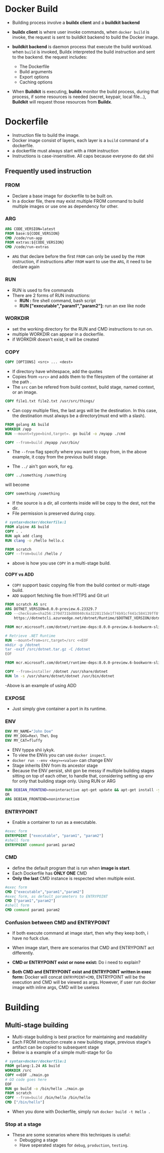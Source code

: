 # Docker Build
- Building process involve a **buildx client** and a **buildkit backend**
- **buildx client** is where user invoke commands, when ``docker build`` is invoke, the request is sent to buildkit backend to build the Docker image.
- **buildkit backend** is daemon process that execute the  build workload. when ``build`` is invoked, Buildx interpreted the build instruction and sent to the backend. the request includes:
    - The Dockerfile
    - Build arguments
    - Export options
    - Caching options

- When **Buildkit** is executing, **buildx** monitor the build process, during that process, if some resources is needed (secret, keypair, local file...), **Buildkit** will request those resources from **Buildx**.

# Dockerfile 
- Instruction file to build the image.
- Docker image consist of layers, each layer is a ``build`` command of a dockerfile.
- a dockerfile must always start with a ``FROM`` instruction    
- Instructions is case-insensitive. All caps because everyone do dat shii
## Frequently used instruction
### FROM
- Declare a base image for dockerfile to be built on.
- In a docker file, there may exist multiple FROM command to build multiple images or use one as dependency for other.

### ARG
```dockerfile
ARG CODE_VERSION=latest
FROM base:${CODE_VERSION}
CMD /code/run-app
FROM extras:${CODE_VERSION}
CMD /code/run-extras
```
- ``ARG`` that declare before the first ``FROM`` can only be used by the ``FROM`` instruction, if instructions after ``FROM`` want to use the ``ARG``, it need to be declare again 

### RUN 
- RUN is used to fire commands
- There are 2 forms of RUN instructions:
    - **RUN <command> :** fire shell command, bash script
    - **RUN ["executable","param1","param2"]:** run an exe like node

### WORKDIR
- set the working directory for the RUN and CMD instructions to run on.
- multiple WORKDIR can appear in a dockerfile.
- if WORKDIR doesn't exist, it will be created

### COPY
```Dockerfile
COPY [OPTIONS] <src> ... <dest>
```
- If directory have whitespace, add the quotes
- Copies from ``<src>`` and adds them to the filesystem of the container at the path <dest>.
- The ``src`` can be refered from build context, build stage, named context, or an image.

```Dockerfile
COPY file1.txt file2.txt /usr/src/things/
```
- Can copy multiple files, the last args will be the destination. In this case, the destination must always be a directory(must end with a slash).

```Dockerfile
FROM golang AS build
WORKDIR /app
RUN --mount=type=bind,target=. go build -o /myapp ./cmd

COPY --from=build /myapp /usr/bin/
```

- The ``--from`` flag specify where you want to copy from, in the above example, it copy from the previous build stage.

- The ``../`` ain't gon work, for eg.
```Dockerfile
COPY ../something /something
```
will become
```Dockerfile
COPY something /something
```
- If the source is a dir, all contents inside will be copy to the dest, not the dir.
- File permission is preserved during copy.

```Dockerfile
# syntax=docker/dockerfile:1
FROM alpine AS build
COPY . .
RUN apk add clang
RUN clang -o /hello hello.c

FROM scratch
COPY --from=build /hello /
```

- above is how you use ``COPY`` in a multi-stage build.

#### COPY vs ADD
- ``COPY`` support basic copying file from the build context or multi-stage build.
- ``ADD`` support fetching file from HTTPS and Git url

```Dockerfile
FROM scratch AS src
ARG DOTNET_VERSION=8.0.0-preview.6.23329.7
ADD --checksum=sha256:270d731bd08040c6a3228115de1f74b91cf441c584139ff8f8f6503447cebdbb \
    https://dotnetcli.azureedge.net/dotnet/Runtime/$DOTNET_VERSION/dotnet-runtime-$DOTNET_VERSION-linux-arm64.tar.gz /dotnet.tar.gz

FROM mcr.microsoft.com/dotnet/runtime-deps:8.0.0-preview.6-bookworm-slim-arm64v8 AS installer

# Retrieve .NET Runtime
RUN --mount=from=src,target=/src <<EOF
mkdir -p /dotnet
tar -oxzf /src/dotnet.tar.gz -C /dotnet
EOF

FROM mcr.microsoft.com/dotnet/runtime-deps:8.0.0-preview.6-bookworm-slim-arm64v8

COPY --from=installer /dotnet /usr/share/dotnet
RUN ln -s /usr/share/dotnet/dotnet /usr/bin/dotnet
```
-Above is an example of using ADD

### EXPOSE
- Just simply give container a port in its runtime.

### ENV
```Dockerfile
ENV MY_NAME="John Doe"
ENV MY_DOG=Rex\ The\ Dog
ENV MY_CAT=fluffy
```
- ENV typpa shii iykyk.
- To view the ENVs you can use ``docker inspect``.
- ``docker run --env <key>=<value>`` can change ENV
- Stage inherits ENV from its ancestor stage
- Because the ENV persist, shit gon be messy if multiple building stages sitting on top of each other, to handle that, considering setting up env for only that building stage only. Using RUN or ARG
```Dockerfile
RUN DEBIAN_FRONTEND=noninteractive apt-get update && apt-get install -y ...
OR
ARG DEBIAN_FRONTEND=noninteractive
```
### ENTRYPOINT
- Enable a container to run as a executable.
```Dockerfile
#exec form
ENTRYPOINT ["executable", "param1", "param2"]
#shell form
ENTRYPOINT command param1 param2
```

### CMD
- define the default program that is run when **image is start**. 
- Each Dockerfile has **ONLY ONE** CMD 
- **Only the last** CMD instance is respected when multiple exist.

```Dockerfile
#exec form
CMD ["executable","param1","param2"] 
#exec form, as default parameters to ENTRYPOINT
CMD ["param1","param2"]
#shell form
CMD command param1 param2 
```

### Confusion between CMD and ENTRYPOINT 
- If both execute command at image start, then why they keep both, i have no fuck clue.

- When image start, there are scenarios that CMD and ENTRYPOINT act differently.

- **CMD or ENTRYPOINT exist or none exist:** Do i need to explain?
- **Both CMD and ENTRYPOINT exist and ENTRYPOINT written in exec form:** Docker will concat ``ENTRYPOINT+CMD``, ENTRYPOINT will be the execution and CMD will be viewed as args. However, if user run docker image with inline args, CMD will be useless

# Building
## Multi-stage building 
- Multi-stage building is best practice for maintaining and readability
- Each FROM instruction create a new building stage, previous stage's artifact can be copied to subsequent stage
- Below is a example of a simple multi-stage for Go
```Dockerfile
# syntax=docker/dockerfile:1
FROM golang:1.24 AS build
WORKDIR /src
COPY <<EOF ./main.go
# GO code goes here
EOF
RUN go build -o /bin/hello ./main.go
FROM scratch
COPY --from=build /bin/hello /bin/hello
CMD ["/bin/hello"]
```
- When you done with Dockerfile, simply run ``docker build -t Hello .``

### Stop at a stage
- These are some scenarios where this techniques is useful:
    - Debugging a stage 
    - Have seperated stages for ``debug``, ``production``, ``testing``.
    
